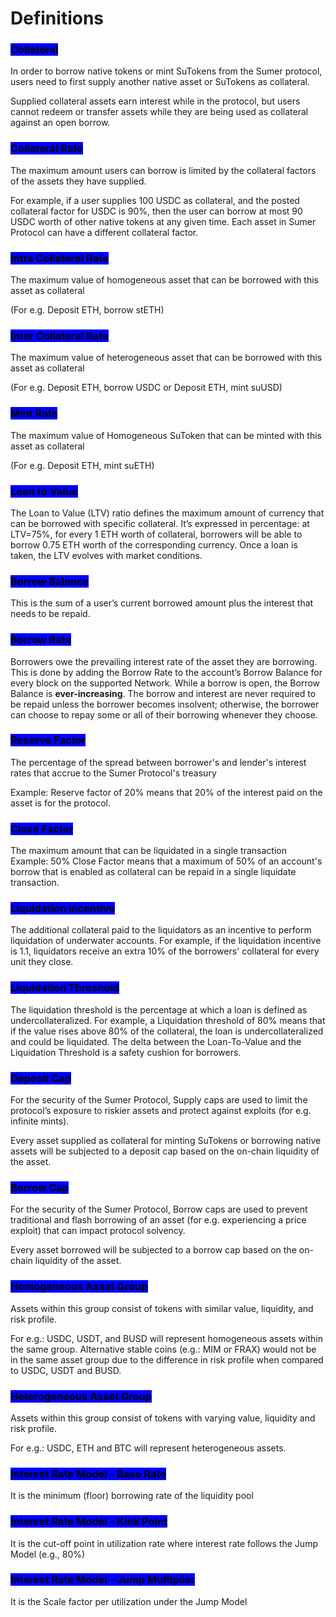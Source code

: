 # Definitions

### <mark style="background-color:blue;">Collateral</mark>

In order to borrow native tokens or mint SuTokens from the Sumer protocol, users need to first supply another native asset or SuTokens as collateral.&#x20;

Supplied collateral assets earn interest while in the protocol, but users cannot redeem or transfer assets while they are being used as collateral against an open borrow.

### <mark style="background-color:blue;">Collateral Rate</mark>

The maximum amount users can borrow is limited by the collateral factors of the assets they have supplied.&#x20;

For example, if a user supplies 100 USDC as collateral, and the posted collateral factor for USDC is 90%, then the user can borrow at most 90 USDC worth of other native tokens at any given time. Each asset in Sumer Protocol can have a different collateral factor.&#x20;

### <mark style="background-color:blue;">Intra Collateral Rate</mark>

The maximum value of homogeneous asset that can be borrowed with this asset as collateral&#x20;

(For e.g. Deposit ETH, borrow stETH)

### <mark style="background-color:blue;">Inter Collateral Rate</mark>

The maximum value of heterogeneous asset that can be borrowed with this asset as collateral&#x20;

(For e.g. Deposit ETH, borrow USDC or Deposit ETH, mint suUSD)

### <mark style="background-color:blue;">Mint Rate</mark>

The maximum value of Homogeneous SuToken that can be minted with this asset as collateral&#x20;

(For e.g. Deposit ETH, mint suETH)

### <mark style="background-color:blue;">Loan to Value</mark>

The Loan to Value (LTV) ratio defines the maximum amount of currency that can be borrowed with specific collateral. It’s expressed in percentage: at LTV=75%, for every 1 ETH worth of collateral, borrowers will be able to borrow 0.75 ETH worth of the corresponding currency. Once a loan is taken, the LTV evolves with market conditions.&#x20;

### <mark style="background-color:blue;">Borrow Balance</mark>&#x20;

This is the sum of a user’s current borrowed amount plus the interest that needs to be repaid.&#x20;

### <mark style="background-color:blue;">Borrow Rate</mark>&#x20;

Borrowers owe the prevailing interest rate of the asset they are borrowing. This is done by adding the Borrow Rate to the account’s Borrow Balance for every block on the supported Network. While a borrow is open, the Borrow Balance is **ever-increasing**. The borrow and interest are never required to be repaid unless the borrower becomes insolvent; otherwise, the borrower can choose to repay some or all of their borrowing whenever they choose.

### <mark style="background-color:blue;">Reserve Factor</mark>

The percentage of the spread between borrower's and lender's interest rates that accrue to the Sumer Protocol's treasury&#x20;

Example: Reserve factor of 20% means that 20% of the interest paid on the asset is for the protocol.

### <mark style="background-color:blue;">Close Factor</mark>&#x20;

The maximum amount that can be liquidated in a single transaction Example: 50% Close Factor means that a maximum of 50% of an account's borrow that is enabled as collateral can be repaid in a single liquidate transaction.

### <mark style="background-color:blue;">Liquidation Incentive</mark>

The additional collateral paid to the liquidators as an incentive to perform liquidation of underwater accounts. For example, if the liquidation incentive is 1.1, liquidators receive an extra 10% of the borrowers' collateral for every unit they close.

### <mark style="background-color:blue;">Liquidation Threshold</mark>

The liquidation threshold is the percentage at which a loan is defined as undercollateralized. For example, a Liquidation threshold of 80% means that if the value rises above 80% of the collateral, the loan is undercollateralized and could be liquidated. The delta between the Loan-To-Value and the Liquidation Threshold is a safety cushion for borrowers.

### <mark style="background-color:blue;">Deposit Cap</mark>

For the security of the Sumer Protocol, Supply caps are used to limit the protocol’s exposure to riskier assets and protect against exploits (for e.g. infinite mints).

Every asset supplied as collateral for minting SuTokens or borrowing native assets will be subjected to a deposit cap based on the on-chain liquidity of the asset.

### <mark style="background-color:blue;">Borrow Cap</mark>

For the security of the Sumer Protocol, Borrow caps are used to prevent traditional and flash borrowing of an asset (for e.g. experiencing a price exploit) that can impact protocol solvency.

Every asset borrowed will be subjected to a borrow cap based on the on-chain liquidity of the asset.

### <mark style="background-color:blue;">Homogeneous Asset Group</mark>

Assets within this group consist of tokens with similar value, liquidity, and risk profile.

For e.g.: USDC, USDT, and BUSD will represent homogeneous assets within the same group. Alternative stable coins (e.g.: MIM or FRAX) would not be in the same asset group due to the difference in risk profile when compared to USDC, USDT and BUSD.

### <mark style="background-color:blue;">Heterogeneous Asset Group</mark>

Assets within this group consist of tokens with varying value, liquidity and risk profile.

For e.g.: USDC, ETH and BTC will represent heterogeneous assets.

### <mark style="background-color:blue;">Interest Rate Model - Base Rate</mark>

It is the minimum (floor) borrowing rate of the liquidity pool

### <mark style="background-color:blue;">Interest Rate Model - Kink Point</mark>&#x20;

It is the cut-off point in utilization rate where interest rate follows the Jump Model (e.g., 80%)&#x20;

### <mark style="background-color:blue;">Interest Rate Model - Jump Multiplier</mark>

It is the Scale factor per utilization under the Jump Model&#x20;

